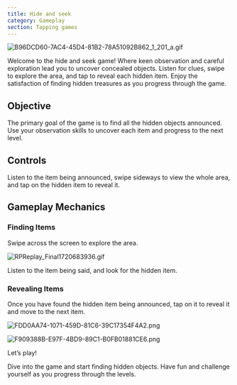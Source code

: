 ```yaml
---
title: Hide and seek
category: Gameplay
section: Tapping games
---
```

![B96DCD60-7AC4-45D4-81B2-78A51092B862_1_201_a.gif](https://help.studycat.com/hc/article_attachments/34930712507545)

Welcome to the hide and seek game! Where keen observation and careful exploration lead you to uncover concealed objects. Listen for clues, swipe to explore the area, and tap to reveal each hidden item. Enjoy the satisfaction of finding hidden treasures as you progress through the game.

Objective
---------

The primary goal of the game is to find all the hidden objects announced. Use your observation skills to uncover each item and progress to the next level.

Controls
--------

Listen to the item being announced, swipe sideways to view the whole area, and tap on the hidden item to reveal it.

Gameplay Mechanics
------------------

### Finding Items

Swipe across the screen to explore the area.

![RPReplay_Final1720683936.gif](https://help.studycat.com/hc/article_attachments/34930712511513)

Listen to the item being said, and look for the hidden item.

### Revealing Items

Once you have found the hidden item being announced, tap on it to reveal it and move to the next item.

![FDD0AA74-1071-459D-81C6-39C17354F4A2.png](https://help.studycat.com/hc/article_attachments/34783745782809)

![F909388B-E97F-4BD9-89C1-B0FB01881CE6.png](https://help.studycat.com/hc/article_attachments/34783721841177)

Let’s play!

Dive into the game and start finding hidden objects. Have fun and challenge yourself as you progress through the levels.